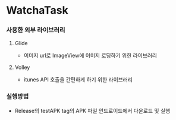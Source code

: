 # WatchaTask

### 사용한 외부 라이브러리

1. Glide
	- 이미지 url로 ImageView에 이미지 로딩하기 위한 라이브러리  

2. Volley
	- itunes API 호출을 간편하게 하기 위한 라이브러리


### 실행방법
- Release의 testAPK tag의 APK 파일 안드로이드에서 다운로드 및 실행
